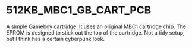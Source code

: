 # 512KB_MBC1_GB_CART_PCB

A simple Gameboy cartridge. It uses an original MBC1 cartridge chip. The EPROM is designed to stick out the top of the cartridge. Not a tidy setup, but I think has a certain cyberpunk look.
